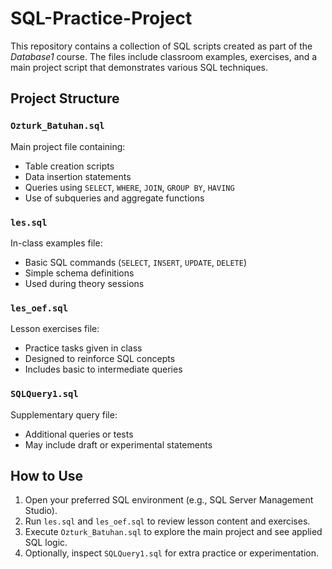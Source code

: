 # SQL-Practice-Project

This repository contains a collection of SQL scripts created as part of the *Database1* course. The files include classroom examples, exercises, and a main project script that demonstrates various SQL techniques.

##  Project Structure

### `Ozturk_Batuhan.sql`
Main project file containing:
- Table creation scripts
- Data insertion statements
- Queries using `SELECT`, `WHERE`, `JOIN`, `GROUP BY`, `HAVING`
- Use of subqueries and aggregate functions

### `les.sql`
In-class examples file:
- Basic SQL commands (`SELECT`, `INSERT`, `UPDATE`, `DELETE`)
- Simple schema definitions
- Used during theory sessions

### `les_oef.sql`
Lesson exercises file:
- Practice tasks given in class
- Designed to reinforce SQL concepts
- Includes basic to intermediate queries

### `SQLQuery1.sql`
Supplementary query file:
- Additional queries or tests
- May include draft or experimental statements

## How to Use

1. Open your preferred SQL environment (e.g., SQL Server Management Studio).
2. Run `les.sql` and `les_oef.sql` to review lesson content and exercises.
3. Execute `Ozturk_Batuhan.sql` to explore the main project and see applied SQL logic.
4. Optionally, inspect `SQLQuery1.sql` for extra practice or experimentation.
